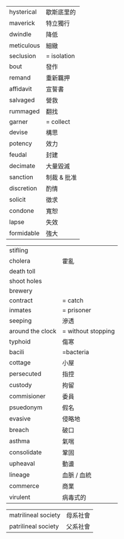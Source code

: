 
| | |
|-|-|
|hysterical |歇斯底里的 |
| maverick| 特立獨行 |
| dwindle|降低 |
|meticulous |細緻 |
|seclusion |= isolation |
|bout |發作 |
|remand |重新羈押 |
|affidavit |宣誓書 |
| salvaged| 營救|
|rummaged |翻找 |
|garner |= collect |
|devise |構思 |
|potency |效力 |
|feudal |封建 |
|decimate |大量毀滅 |
|sanction |制裁 & 批准 |
|discretion |酌情 |
|solicit |徵求 |
|condone |寬恕 |
|lapse |失效 |
|formidable |強大 |


| | |
|-|-|
|stifling | |
|cholera |霍亂 |
|death toll | |
| shoot holes| |
| brewery| |
|contract | = catch|
|inmates |= prisoner |
|seeping |滲透 |
|around the clock | = without stopping|
|typhoid | 傷寒|
| bacili|=bacteria |
| cottage| 小屋|
|persecuted |指控 |
|custody |拘留 |
| commisioner| 委員|
| psuedonym|假名 |
|evasive |侵略地 |
| breach| 破口|
|asthma |氣喘 |
|consolidate |鞏固 |
| upheaval | 動盪|
| lineage | 血脈 / 血統 |
|commerce|商業|
|virulent|病毒式的|


| | |
|-|-|
|matrilineal society |母系社會 |
|patrilineal society |父系社會 |